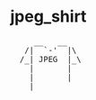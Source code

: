 # jpeg_shirt
<pre>
     __   __
   /|  `-'  |\
  /_| JPEG  |_\
    |       |
    |       |
    |_______
</pre>